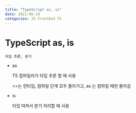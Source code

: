 ```yaml
---
title: "TypeScript as, is"
date: 2021-06-19
categories: JS FrontEnd TS
---
```


# TypeScript as, is

    타입 추론, 분기

- as

  TS 컴파일러가 타입 추론 할 때 사용

  <>는 런타임, 컴파일 단계 모두 돌아가고, as 는 컴파일 때만 돌아감

- is

  타입 따져서 분기 처리할 때 사용
